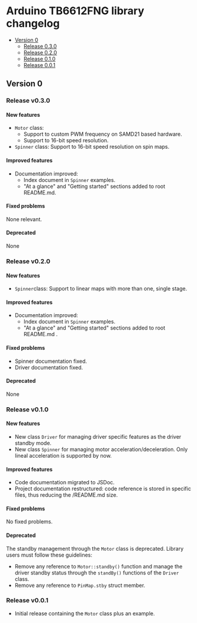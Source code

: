 # Arduino TB6612FNG library changelog

- [Version 0](#version-0)
  * [Release 0.3.0](#release-v0.3.0)
  * [Release 0.2.0](#release-v0.2.0)
  * [Release 0.1.0](#release-v0.1.0)
  * [Release 0.0.1](#release-v0.0.1)

## Version 0

### Release v0.3.0
#### New features
- `Motor` class: 
  * Support to custom PWM frequency on SAMD21 based hardware.
  * Support to 16-bit speed resolution.
- `Spinner` class: Support to 16-bit speed resolution on spin maps.
 
#### Improved features
- Documentation improved:
  * Index document in `Spinner` examples.
  * "At a glance" and "Getting started" sections added to root README.md.

#### Fixed problems
None relevant.

#### Deprecated
None

### Release v0.2.0
#### New features
- `Spinner`class: Support to linear maps with more than one, single stage.

#### Improved features
- Documentation improved:
  * Index document in `Spinner` examples.
  * "At a glance" and "Getting started" sections added to root README.md .

#### Fixed problems
- Spinner documentation fixed.
- Driver documentation fixed.

#### Deprecated
None

### Release v0.1.0
#### New features
- New class `Driver` for managing driver specific features as the driver standby mode.
- New class `Spinner` for managing motor acceleration/deceleration. Only lineal acceleration is supported by now.

#### Improved features
- Code documentation migrated to JSDoc.
- Project documentation restructured: code reference is stored in specific files, thus reducing the /README.md size.

#### Fixed problems
No fixed problems.

#### Deprecated
The standby management through the `Motor` class is deprecated. Library users must follow these guidelines:
- Remove any reference to `Motor::standby()` function and manage the driver standby status through the `standBy()` functions of the `Driver` class.
- Remove any reference to `PinMap.stby` struct member.

### Release v0.0.1
- Initial release containing the `Motor` class plus an example.
